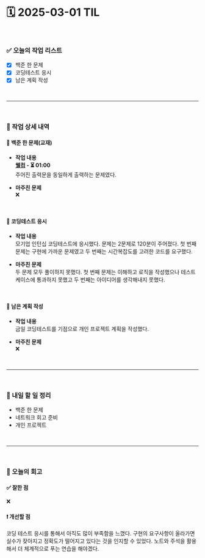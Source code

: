# 🗓️ 2025-03-01 TIL

<br>

### ✅ 오늘의 작업 리스트  
- [x] 백준 한 문제
- [x] 코딩테스트 응시 
- [x] 남은 계획 작성

<br>

---

<br>

### 📌 작업 상세 내역  

#### 🔹 백준 한 문제(교재)
- **작업 내용**<br>
**[웰컴](https://www.acmicpc.net/problem/5337) - ⏳ 01:00**<br>
주어진 출력문을 동일하게 출력하는 문제였다.

- **마주친 문제**<br>
❌

<br>

#### 🔹 코딩테스트 응시 
- **작업 내용**<br>
모기업 인턴십 코딩테스트에 응시했다. 문제는 2문제로 120분이 주어졌다. 첫 번째 문제는 구현에 가까운 문제였고 두 번째는 시간복잡도를 고려한 코드를 요구했다.

- **마주친 문제**<br>
두 문제 모두 풀이하지 못했다. 첫 번째 문제는 이해하고 로직을 작성했으나 테스트 케이스에 통과하지 못했고 두 번째는 아이디어를 생각해내지 못했다.


<br>

#### 🔹 남은 계획 작성
- **작업 내용**<br>
금일 코딩테스트를 기점으로 개인 프로젝트 계획을 작성했다.

- **마주친 문제**<br>
❌

<br>

---

<br>

### 🚀 내일 할 일 정리  

- 백준 한 문제
- 네트워크 회고 준비
- 개인 프로젝트  

<br>

---

<br>

### 🧐 오늘의 회고  

#### ✅ 잘한 점
❌

#### ❗ 개선할 점
코딩 테스트 응시를 통해서 아직도 많이 부족함을 느꼈다. 구현의 요구사항이 올라가면 실수가 잦아지고 정확도가 떨어지고 있다는 것을 인지할 수 있었다. 노트와 주석을 활용해서 더 체계적으로 푸는 연습을 해야겠다.



<br><br><br>